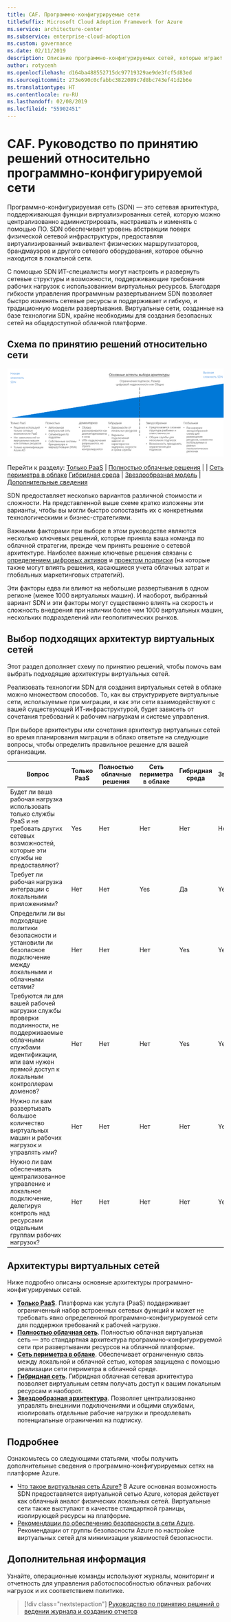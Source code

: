 ```yaml
---
title: CAF. Программно-конфигурируемые сети
titleSuffix: Microsoft Cloud Adoption Framework for Azure
ms.service: architecture-center
ms.subservice: enterprise-cloud-adoption
ms.custom: governance
ms.date: 02/11/2019
description: Описание программно-конфигурируемых сетей, которые играют важнейшую роль при миграции в Azure
author: rotycenh
ms.openlocfilehash: d164ba488552715dc97719329ae9de3fcf5d83ed
ms.sourcegitcommit: 273e690c0cfabbc3822089c7d8bc743ef41d2b6e
ms.translationtype: HT
ms.contentlocale: ru-RU
ms.lasthandoff: 02/08/2019
ms.locfileid: "55902451"
---
```

# <a name="caf-software-defined-network-decision-guide"></a>CAF. Руководство по принятию решений относительно программно-конфигурируемой сети

Программно-конфигурируемая сеть (SDN) — это сетевая архитектура, поддерживающая функции виртуализированных сетей, которую можно централизованно администрировать, настраивать и изменять с помощью ПО. SDN обеспечивает уровень абстракции поверх физической сетевой инфраструктуры, предоставляя виртуализированный эквивалент физических маршрутизаторов, брандмауэров и другого сетевого оборудования, которое обычно находится в локальной сети.

С помощью SDN ИТ-специалисты могут настроить и развернуть сетевые структуры и возможности, поддерживающие требования рабочих нагрузок с использованием виртуальных ресурсов. Благодаря гибкости управления программным развертыванием SDN позволяет быстро изменять сетевые ресурсы и поддерживает и гибкую, и традиционную модели развертывания. Виртуальные сети, созданные на базе технологии SDN, крайне необходимы для создания безопасных сетей на общедоступной облачной платформе.

## <a name="networking-decision-guide"></a>Схема по принятию решений относительно сети

![Схема вариантов сети, отсортированных в порядке увеличения сложности, со ссылками для быстрого перехода](../../_images/discovery-guides/discovery-guide-sdn.png)

Перейти к разделу: [Только PaaS](paas-only.md)  | [Полностью облачные решения](cloud-native.md) | | [Сеть периметра в облаке](cloud-dmz.md) [Гибридная среда](hybrid.md) | [Звездообразная модель](hub-spoke.md) | [Дополнительные сведения](#learn-more)

SDN предоставляет несколько вариантов различной стоимости и сложности. На представленной выше схеме кратко изложены эти варианты, чтобы вы могли быстро сопоставить их с конкретными технологическими и бизнес-стратегиями.

Важными факторами при выборе в этом руководстве являются несколько ключевых решений, которые приняла ваша команда по облачной стратегии, прежде чем принять решение о сетевой архитектуре. Наиболее важные ключевые решения связаны с [определением цифровых активов](../../digital-estate/overview.md) и [проектом подписки](../subscriptions/overview.md) (на которые также могут влиять решения, касающиеся учета облачных затрат и глобальных маркетинговых стратегий).

Эти факторы едва ли влияют на небольшие развертывания в одном регионе (менее 1000 виртуальных машин). И наоборот, выбранный вариант SDN и эти факторы могут существенно влиять на скорость и сложность внедрения при наличии более чем 1000 виртуальных машин, нескольких подразделений или геополитических рынков.

## <a name="choosing-the-right-virtual-networking-architectures"></a>Выбор подходящих архитектур виртуальных сетей

Этот раздел дополняет схему по принятию решений, чтобы помочь вам выбрать подходящие архитектуры виртуальных сетей.

Реализовать технологии SDN для создания виртуальных сетей в облаке можно множеством способов. То, как вы структурируете виртуальные сети, используемые при миграции, и как эти сети взаимодействуют с вашей существующей ИТ-инфраструктурой, будет зависеть от сочетания требований к рабочим нагрузкам и системе управления.

При выборе архитектуры или сочетания архитектур виртуальных сетей во время планирования миграции в облако ответьте на следующие вопросы, чтобы определить правильное решение для вашей организации.

| Вопрос | Только PaaS | Полностью облачные решения | Сеть периметра в облаке | Гибридная среда | Звездообразная |
|-----|-----|-----|-----|-----|-----|
| Будет ли ваша рабочая нагрузка использовать только службы PaaS и не требовать других сетевых возможностей, которые эти службы не предоставляют? | Yes | Нет  | Нет  | Нет  | Нет  |
| Требует ли рабочая нагрузка интеграции с локальными приложениями? | Нет  | Нет  | Yes | Да | Yes |
| Определили ли вы подходящие политики безопасности и установили ли безопасное подключение между локальными и облачными сетями? | Нет  | Нет  | Нет  | Yes | Yes |
| Требуются ли для вашей рабочей нагрузки службы проверки подлинности, не поддерживаемые облачными службами идентификации, или вам нужен прямой доступ к локальным контроллерам доменов? | Нет  | Нет  | Нет  | Yes | Yes |
| Нужно ли вам развертывать большое количество виртуальных машин и рабочих нагрузок и управлять ими? | Нет  | Нет  | Нет  | Нет  | Yes |
| Нужно ли вам обеспечивать централизованное управление и локальное подключение, делегируя контроль над ресурсами отдельным группам рабочих нагрузок? | Нет  | Нет  | Нет  | Нет  | Yes |

## <a name="virtual-networking-architectures"></a>Архитектуры виртуальных сетей

Ниже подробно описаны основные архитектуры программно-конфигурируемых сетей.

- [**Только PaaS**](paas-only.md). Платформа как услуга (PaaS) поддерживает ограниченный набор встроенных сетевых функций и может не требовать явно определенной программно-конфигурируемой сети для поддержки требований к рабочей нагрузке.
- [**Полностью облачная сеть**](cloud-native.md). Полностью облачная виртуальная сеть — это стандартная архитектура программно-конфигурируемой сети при развертывании ресурсов на облачной платформе.
- [**Сеть периметра в облаке**](cloud-dmz.md). Обеспечивает ограниченную связь между локальной и облачной сетью, которая защищена с помощью реализации сети периметра в облачной среде.
- [**Гибридная сеть**](hybrid.md). Гибридная облачная сетевая архитектура позволяет виртуальным сетям получать доступ к вашим локальным ресурсам и наоборот.
- [**Звездообразная архитектура**](hub-spoke.md). Позволяет централизованно управлять внешними подключениями и общими службами, изолировать отдельные рабочие нагрузки и преодолевать потенциальные ограничения на подписку.

## <a name="learn-more"></a>Подробнее

Ознакомьтесь со следующими статьями, чтобы получить дополнительные сведения о программно-конфигурируемых сетях на платформе Azure.

- [Что такое виртуальная сеть Azure?](/azure/virtual-network/virtual-networks-overview) В Azure основная возможность SDN предоставляется виртуальной сетью Azure, которая действует как облачный аналог физических локальных сетей. Виртуальные сети также выступают в качестве стандартной границы, изолирующей ресурсы на платформе.
- [Рекомендации по обеспечению безопасности в сети Azure](/azure/security/azure-security-network-security-best-practices). Рекомендации от группы безопасности Azure по настройке виртуальных сетей для минимизации уязвимостей безопасности.

## <a name="next-steps"></a>Дополнительная информация

Узнайте, операционные команды используют журналы, мониторинг и отчетность для управления работоспособностью облачных рабочих нагрузок и их соответствием политике.

> [!div class="nextstepaction"]
> [Руководство по принятию решений о ведении журнала и созданию отчетов](../log-and-report/overview.md)
